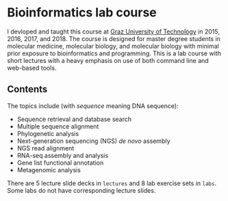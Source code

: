 # Bioinformatics lab course
I devloped and taught this course at [Graz University of Technology](https://www.tugraz.at/en/home/) in 2015, 2016, 2017, and 2018. The course is designed for master degree students in molecular medicine, molecular biology, and molecular biology with minimal prior exposure to bioinformatics and programming. This is a lab course with short lectures with a heavy emphasis on use of both command line and web-based tools.

## Contents
The topics include (with *sequence* meaning DNA sequence):
- Sequence retrieval and database search
- Multiple sequence alignment
- Phylogenetic analysis
- Next-generation sequencing (NGS) *de novo* assembly
- NGS read alignment
- RNA-seq assembly and analysis
- Gene list functional annotation
- Metagenomic analysis

There are 5 lecture slide decks in `lectures` and 8 lab exercise sets in `labs`. Some labs do not have corresponding lecture slides.
